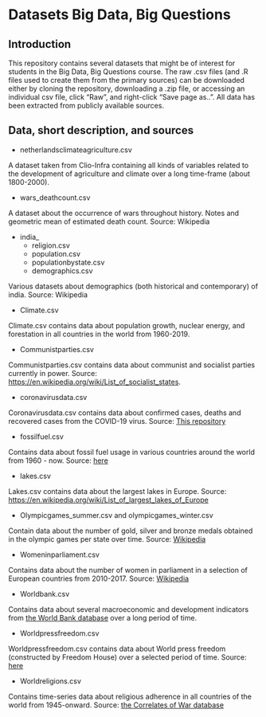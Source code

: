 Datasets Big Data, Big Questions
================

## Introduction

This repository contains several datasets that might be of interest for
students in the Big Data, Big Questions course. The raw .csv files (and
.R files used to create them from the primary sources) can be downloaded
either by cloning the repository, downloading a .zip file, or accessing
an individual csv file, click “Raw”, and right-click “Save page as..”.
All data has been extracted from publicly available sources.

## Data, short description, and sources

- netherlandsclimateagriculture.csv

A dataset taken from Clio-Infra containing all kinds of variables related to the development of agriculture and climate over a long time-frame (about 1800-2000). 

- wars_deathcount.csv

A dataset about the occurrence of wars throughout history. Notes and geometric mean of estimated death count. Source: Wikipedia

  - india_
      - religion.csv
      - population.csv
      - populationbystate.csv
      - demographics.csv
      

Various datasets about demographics (both historical and contemporary) of india. Source: Wikipedia

  - Climate.csv

Climate.csv contains data about population growth, nuclear energy, and
forestation in all countries in the world from 1960-2019.

  - Communistparties.csv

Communistparties.csv contains data about communist and socialist parties
currently in power. Source:
<https://en.wikipedia.org/wiki/List_of_socialist_states>.

  - coronavirusdata.csv

Coronavirusdata.csv contains data about confirmed cases, deaths and
recovered cases from the COVID-19 virus. Source: [This
repository](https://github.com/CSSEGISandData/COVID-19)

  - fossilfuel.csv

Contains data about fossil fuel usage in various countries around the
world from 1960 - now. Source:
[here](http://data.worldbank.org/indicator/EG.USE.COMM.FO.ZS/countries)

  - lakes.csv

Lakes.csv contains data about the largest lakes in Europe. Source:
<https://en.wikipedia.org/wiki/List_of_largest_lakes_of_Europe>

  - Olympicgames\_summer.csv and olympicgames\_winter.csv

Contain data about the number of gold, silver and bronze medals obtained
in the olympic games per state over time. Source:
[Wikipedia](https://en.wikipedia.org/wiki/All-time_Olympic_Games_medal_table)

  - Womeninparliament.csv

Contains data about the number of women in parliament in a selection of
European countries from 2010-2017. Source:
[Wikipedia](https://en.wikipedia.org/wiki/European_countries_by_percentage_of_women_in_national_parliaments)

  - Worldbank.csv

Contains data about several macroeconomic and development indicators
from [the World Bank database](https://data.worldbank.org/) over a long
period of time.

  - Worldpressfreedom.csv

Worldpressfreedom.csv contains data about World press freedom
(constructed by Freedom House) over a selected period of time. Source:
[here](https://en.wikipedia.org/wiki/Press_Freedom_Index#Worldwide_Press_Freedom_Index)

  - Worldreligions.csv

Contains time-series data about religious adherence in all countries of
the world from 1945-onward. Source: [the Correlates of War
database](https://correlatesofwar.org/data-sets/world-religion-data)
